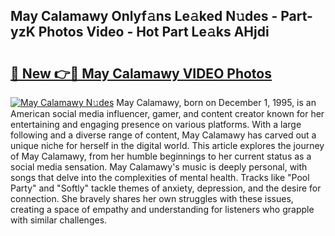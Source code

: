## May Calamawy Onlyf𝚊ns Le𝚊ked N𝚞des - Part-yzK Photos Video - Hot Part Le𝚊ks AHjdi

# <h2><a href="http://ab97101.deff.icu/?id=May+Calamawy">🔗 New 👉🔴 May Calamawy VIDEO Photos</a></h2>

[![May Calamawy N𝚞des](https://i.imgur.com/rIISA9y.gif)](http://ab97101.deff.icu/?id=May+Calamawy)
May Calamawy, born on December 1, 1995, is an American social media influencer, gamer, and content creator known for her entertaining and engaging presence on various platforms. With a large following and a diverse range of content, May Calamawy has carved out a unique niche for herself in the digital world. This article explores the journey of May Calamawy, from her humble beginnings to her current status as a social media sensation. May Calamawy's music is deeply personal, with songs that delve into the complexities of mental health. Tracks like "Pool Party" and "Softly" tackle themes of anxiety, depression, and the desire for connection. She bravely shares her own struggles with these issues, creating a space of empathy and understanding for listeners who grapple with similar challenges.
